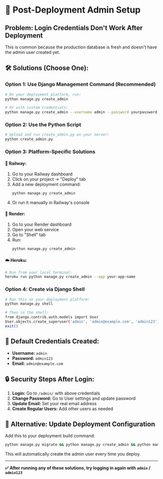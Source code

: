 # 🔐 Post-Deployment Admin Setup

## Problem: Login Credentials Don't Work After Deployment

This is common because the production database is fresh and doesn't have the admin user created yet.

## 🛠️ Solutions (Choose One):

### Option 1: Use Django Management Command (Recommended)

```bash
# On your deployment platform, run:
python manage.py create_admin

# Or with custom credentials:
python manage.py create_admin --username admin --password yourpassword --email admin@yourdomain.com
```

### Option 2: Use the Python Script

```bash
# Upload and run create_admin.py on your server:
python create_admin.py
```

### Option 3: Platform-Specific Solutions

#### 🚂 Railway:
1. Go to your Railway dashboard
2. Click on your project → "Deploy" tab
3. Add a new deployment command:
   ```bash
   python manage.py create_admin
   ```
4. Or run it manually in Railway's console

#### 🎨 Render:
1. Go to your Render dashboard
2. Open your web service
3. Go to "Shell" tab
4. Run:
   ```bash
   python manage.py create_admin
   ```

#### ☁️ Heroku:
```bash
# Run from your local terminal:
heroku run python manage.py create_admin --app your-app-name
```

### Option 4: Create via Django Shell

```bash
# Run this on your deployment platform:
python manage.py shell

# Then in the shell:
from django.contrib.auth.models import User
User.objects.create_superuser('admin', 'admin@example.com', 'admin123')
exit()
```

## 🎯 Default Credentials Created:

- **Username:** `admin`
- **Password:** `admin123`
- **Email:** `admin@example.com`

## 🔒 Security Steps After Login:

1. **Login:** Go to `/admin/` with above credentials
2. **Change Password:** Go to User settings and update password
3. **Update Email:** Set your real email address
4. **Create Regular Users:** Add other users as needed

## 📝 Alternative: Update Deployment Configuration

Add this to your deployment build command:
```bash
python manage.py migrate && python manage.py create_admin && python manage.py collectstatic --noinput
```

This will automatically create the admin user every time you deploy.

---

**✅ After running any of these solutions, try logging in again with `admin` / `admin123`**
